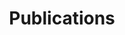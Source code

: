 ---
title: Publications
cms_exclude: true

# # View.
# #   1 = List
# #   2 = Compact
# #   3 = Card
# #   4 = Citation
view: article-grid

# Optional header image (relative to `static/media/` folder).
header:
  caption: ""
  image: ""
---